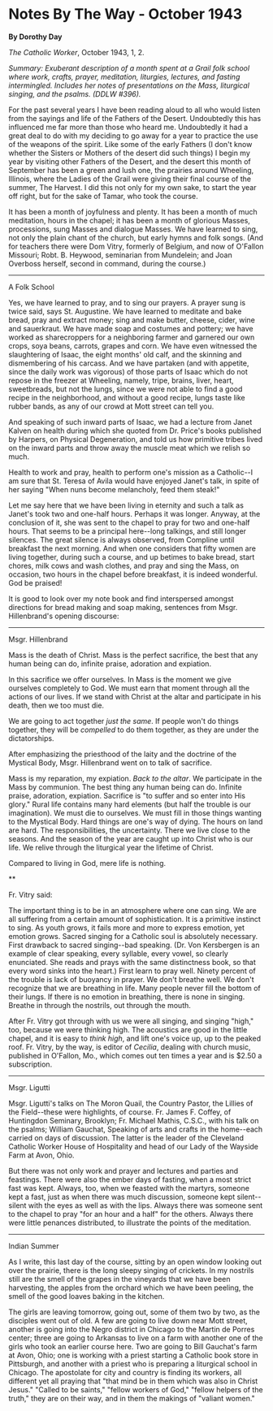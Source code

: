 Notes By The Way - October 1943
===============================

**By Dorothy Day**

*The Catholic Worker*, October 1943, 1, 2.

*Summary: Exuberant description of a month spent at a Grail folk school
where work, crafts, prayer, meditation, liturgies, lectures, and fasting
intermingled. Includes her notes of presentations on the Mass,
liturgical singing, and the psalms. (DDLW \#396).*

For the past several years I have been reading aloud to all who would
listen from the sayings and life of the Fathers of the Desert.
Undoubtedly this has influenced me far more than those who heard me.
Undoubtedly it had a great deal to do with my deciding to go away for a
year to practice the use of the weapons of the spirit. Like some of the
early Fathers (I don't know whether the Sisters or Mothers of the desert
did such things) I begin my year by visiting other Fathers of the
Desert, and the desert this month of September has been a green and lush
one, the prairies around Wheeling, Illinois, where the Ladies of the
Grail were giving their final course of the summer, The Harvest. I did
this not only for my own sake, to start the year off right, but for the
sake of Tamar, who took the course.

It has been a month of joyfulness and plenty. It has been a month of
much meditation, hours in the chapel; it has been a month of glorious
Masses, processions, sung Masses and dialogue Masses. We have learned to
sing, not only the plain chant of the church, but early hymns and folk
songs. (And for teachers there were Dom Vitry, formerly of Belgium, and
now of O'Fallon Missouri; Robt. B. Heywood, seminarian from Mundelein;
and Joan Overboss herself, second in command, during the course.)

****

A Folk School

Yes, we have learned to pray, and to sing our prayers. A prayer sung is
twice said, says St. Augustine. We have learned to meditate and bake
bread, pray and extract money; sing and make butter, cheese, cider, wine
and sauerkraut. We have made soap and costumes and pottery; we have
worked as sharecroppers for a neighboring farmer and garnered our own
crops, soya beans, carrots, grapes and corn. We have even witnessed the
slaughtering of Isaac, the eight months' old calf, and the skinning and
dismembering of his carcass. And we have partaken (and with appetite,
since the daily work was vigorous) of those parts of Isaac which do not
repose in the freezer at Wheeling, namely, tripe, brains, liver, heart,
sweetbreads, but not the lungs, since we were not able to find a good
recipe in the neighborhood, and without a good recipe, lungs taste like
rubber bands, as any of our crowd at Mott street can tell you.

And speaking of such inward parts of Isaac, we had a lecture from Janet
Kalven on health during which she quoted from Dr. Price's books
published by Harpers, on Physical Degeneration, and told us how
primitive tribes lived on the inward parts and throw away the muscle
meat which we relish so much.

Health to work and pray, health to perform one's mission as a
Catholic--I am sure that St. Teresa of Avila would have enjoyed Janet's
talk, in spite of her saying "When nuns become melancholy, feed them
steak!"

Let me say here that we have been living in eternity and such a talk as
Janet's took two and one-half hours. Perhaps it was longer. Anyway, at
the conclusion of it, she was sent to the chapel to pray for two and
one-half hours. That seems to be a principal here--long talkings, and
still longer silences. The great silence is always observed, from
Compline until breakfast the next morning. And when one considers that
fifty women are living together, during such a course, and up betimes to
bake bread, start chores, milk cows and wash clothes, and pray and sing
the Mass, on occasion, two hours in the chapel before breakfast, it is
indeed wonderful. God be praised!

It is good to look over my note book and find interspersed amongst
directions for bread making and soap making, sentences from Msgr.
Hillenbrand's opening discourse:

****

Msgr. Hillenbrand

Mass is the death of Christ. Mass is the perfect sacrifice, the best
that any human being can do, infinite praise, adoration and expiation.

In this sacrifice we offer ourselves. In Mass is the moment we give
ourselves completely to God. We must earn that moment through all the
actions of our lives. If we stand with Christ at the altar and
participate in his death, then we too must die.

We are going to act together *just the same*. If people won't do things
together, they will be *compelled* to do them together, as they are
under the dictatorships.

After emphasizing the priesthood of the laity and the doctrine of the
Mystical Body, Msgr. Hillenbrand went on to talk of sacrifice.

Mass is my reparation, my expiation. *Back to the altar*. We participate
in the Mass by communion. The best thing any human being can do.
Infinite praise, adoration, expiation. Sacrifice is "to suffer and so
enter into His glory." Rural life contains many hard elements (but half
the trouble is our imagination). We must die to ourselves. We must fill
in those things wanting to the Mystical Body. Hard things are one's way
of dying. The hours on land are hard. The responsibilities, the
uncertainty. There we live close to the seasons. And the season of the
year are caught up into Christ who is our life. We relive through the
liturgical year the lifetime of Christ.

Compared to living in God, mere life is nothing.

**

Fr. Vitry said:

The important thing is to be in an atmosphere where one can sing. We are
all suffering from a certain amount of sophistication. It is a primitive
instinct to sing. As youth grows, it fails more and more to express
emotion, yet emotion grows. Sacred singing for a Catholic soul is
absolutely necessary. First drawback to sacred singing--bad speaking.
(Dr. Von Kersbergen is an example of clear speaking, every syllable,
every vowel, so clearly enunciated. She reads and prays with the same
distinctness book, so that every word sinks into the heart.) First learn
to pray well. Ninety percent of the trouble is lack of buoyancy in
prayer. We don't breathe well. We don't recognize that we are breathing
in life. Many people never fill the bottom of their lungs. If there is
no emotion in breathing, there is none in singing. Breathe in through
the nostrils, out through the mouth.

After Fr. Vitry got through with us we were all singing, and singing
"high," too, because we were thinking high. The acoustics are good in
the little chapel, and it is easy to *think high*, and lift one's voice
up, up to the peaked roof. Fr. Vitry, by the way, is editor of
*Cecilia*, dealing with church music, published in O'Fallon, Mo., which
comes out ten times a year and is \$2.50 a subscription.

****

Msgr. Ligutti

Msgr. Ligutti's talks on The Moron Quail, the Country Pastor, the
Lillies of the Field--these were highlights, of course. Fr. James F.
Coffey, of Huntingdon Seminary, Brooklyn; Fr. Michael Mathis, C.S.C.,
with his talk on the psalms; William Gauchat, Speaking of arts and
crafts in the home--each carried on days of discussion. The latter is
the leader of the Cleveland Catholic Worker House of Hospitality and
head of our Lady of the Wayside Farm at Avon, Ohio.

But there was not only work and prayer and lectures and parties and
feastings. There were also the ember days of fasting, when a most strict
fast was kept. Always, too, when we feasted with the martyrs, someone
kept a fast, just as when there was much discussion, someone kept
silent--silent with the eyes as well as with the lips. Always there was
someone sent to the chapel to pray "for an hour and a half" for the
others. Always there were little penances distributed, to illustrate the
points of the meditation.

****

Indian Summer

As I write, this last day of the course, sitting by an open window
looking out over the prairie, there is the long sleepy singing of
crickets. In my nostrils still are the smell of the grapes in the
vineyards that we have been harvesting, the apples from the orchard
which we have been peeling, the smell of the good loaves baking in the
kitchen.

The girls are leaving tomorrow, going out, some of them two by two, as
the disciples went out of old. A few are going to live down near Mott
street, another is going into the Negro district in Chicago to the
Martin de Porres center; three are going to Arkansas to live on a farm
with another one of the girls who took an earlier course here. Two are
going to Bill Gauchat's farm at Avon, Ohio; one is working with a priest
starting a Catholic book store in Pittsburgh, and another with a priest
who is preparing a liturgical school in Chicago. The apostolate for city
and country is finding its workers, all different yet all praying that
"that mind be in them which was also in Christ Jesus." "Called to be
saints," "fellow workers of God," "fellow helpers of the truth," they
are on their way, and in them the makings of "valiant women."
